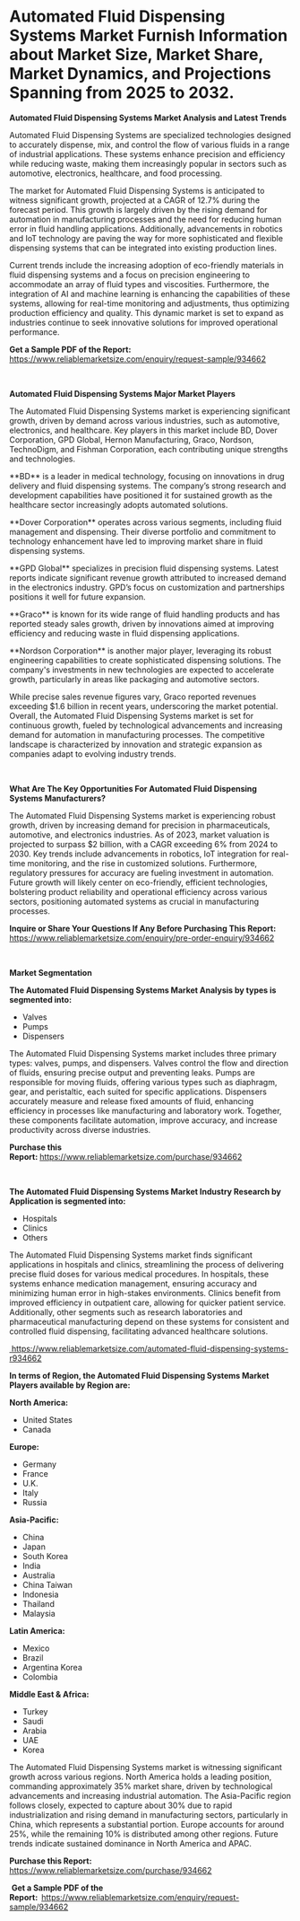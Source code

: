 <p><h1>Automated Fluid Dispensing Systems Market Furnish Information about Market Size, Market Share, Market Dynamics, and Projections Spanning from 2025 to 2032.</h1></p><p><strong>Automated Fluid Dispensing Systems Market Analysis and Latest Trends</strong></p>
<p><p>Automated Fluid Dispensing Systems are specialized technologies designed to accurately dispense, mix, and control the flow of various fluids in a range of industrial applications. These systems enhance precision and efficiency while reducing waste, making them increasingly popular in sectors such as automotive, electronics, healthcare, and food processing. </p><p>The market for Automated Fluid Dispensing Systems is anticipated to witness significant growth, projected at a CAGR of 12.7% during the forecast period. This growth is largely driven by the rising demand for automation in manufacturing processes and the need for reducing human error in fluid handling applications. Additionally, advancements in robotics and IoT technology are paving the way for more sophisticated and flexible dispensing systems that can be integrated into existing production lines.</p><p>Current trends include the increasing adoption of eco-friendly materials in fluid dispensing systems and a focus on precision engineering to accommodate an array of fluid types and viscosities. Furthermore, the integration of AI and machine learning is enhancing the capabilities of these systems, allowing for real-time monitoring and adjustments, thus optimizing production efficiency and quality. This dynamic market is set to expand as industries continue to seek innovative solutions for improved operational performance.</p></p>
<p><strong>Get a Sample PDF of the Report:&nbsp;</strong> <a href="https://www.reliablemarketsize.com/enquiry/request-sample/934662?utm_campaign=2625&utm_medium=2&utm_source=Github&utm_content=ia&utm_term=18042025&utm_id=automated-fluid-dispensing-systems">https://www.reliablemarketsize.com/enquiry/request-sample/934662</a></p>
<p>&nbsp;</p>
<p><strong>Automated Fluid Dispensing Systems Major Market Players</strong></p>
<p><p>The Automated Fluid Dispensing Systems market is experiencing significant growth, driven by demand across various industries, such as automotive, electronics, and healthcare. Key players in this market include BD, Dover Corporation, GPD Global, Hernon Manufacturing, Graco, Nordson, TechnoDigm, and Fishman Corporation, each contributing unique strengths and technologies.</p><p>**BD** is a leader in medical technology, focusing on innovations in drug delivery and fluid dispensing systems. The company’s strong research and development capabilities have positioned it for sustained growth as the healthcare sector increasingly adopts automated solutions.</p><p>**Dover Corporation** operates across various segments, including fluid management and dispensing. Their diverse portfolio and commitment to technology enhancement have led to improving market share in fluid dispensing systems.</p><p>**GPD Global** specializes in precision fluid dispensing systems. Latest reports indicate significant revenue growth attributed to increased demand in the electronics industry. GPD’s focus on customization and partnerships positions it well for future expansion.</p><p>**Graco** is known for its wide range of fluid handling products and has reported steady sales growth, driven by innovations aimed at improving efficiency and reducing waste in fluid dispensing applications.</p><p>**Nordson Corporation** is another major player, leveraging its robust engineering capabilities to create sophisticated dispensing solutions. The company's investments in new technologies are expected to accelerate growth, particularly in areas like packaging and automotive sectors.</p><p>While precise sales revenue figures vary, Graco reported revenues exceeding $1.6 billion in recent years, underscoring the market potential. Overall, the Automated Fluid Dispensing Systems market is set for continuous growth, fueled by technological advancements and increasing demand for automation in manufacturing processes. The competitive landscape is characterized by innovation and strategic expansion as companies adapt to evolving industry trends.</p></p>
<p>&nbsp;</p>
<p><strong>What Are The Key Opportunities For Automated Fluid Dispensing Systems Manufacturers?</strong></p>
<p><p>The Automated Fluid Dispensing Systems market is experiencing robust growth, driven by increasing demand for precision in pharmaceuticals, automotive, and electronics industries. As of 2023, market valuation is projected to surpass $2 billion, with a CAGR exceeding 6% from 2024 to 2030. Key trends include advancements in robotics, IoT integration for real-time monitoring, and the rise in customized solutions. Furthermore, regulatory pressures for accuracy are fueling investment in automation. Future growth will likely center on eco-friendly, efficient technologies, bolstering product reliability and operational efficiency across various sectors, positioning automated systems as crucial in manufacturing processes.</p></p>
<p><strong>Inquire or Share Your Questions If Any Before Purchasing This Report:</strong> <a href="https://www.reliablemarketsize.com/enquiry/pre-order-enquiry/934662?utm_campaign=2625&utm_medium=2&utm_source=Github&utm_content=ia&utm_term=18042025&utm_id=automated-fluid-dispensing-systems">https://www.reliablemarketsize.com/enquiry/pre-order-enquiry/934662</a></p>
<p>&nbsp;</p>
<p><strong>Market Segmentation</strong></p>
<p><strong>The Automated Fluid Dispensing Systems Market Analysis by types is segmented into:</strong></p>
<p><ul><li>Valves</li><li>Pumps</li><li>Dispensers</li></ul></p>
<p><p>The Automated Fluid Dispensing Systems market includes three primary types: valves, pumps, and dispensers. Valves control the flow and direction of fluids, ensuring precise output and preventing leaks. Pumps are responsible for moving fluids, offering various types such as diaphragm, gear, and peristaltic, each suited for specific applications. Dispensers accurately measure and release fixed amounts of fluid, enhancing efficiency in processes like manufacturing and laboratory work. Together, these components facilitate automation, improve accuracy, and increase productivity across diverse industries.</p></p>
<p><strong>Purchase this Report:&nbsp;</strong><a href="https://www.reliablemarketsize.com/purchase/934662?utm_campaign=2625&utm_medium=2&utm_source=Github&utm_content=ia&utm_term=18042025&utm_id=automated-fluid-dispensing-systems">https://www.reliablemarketsize.com/purchase/934662</a></p>
<p>&nbsp;</p>
<p><strong>The Automated Fluid Dispensing Systems Market Industry Research by Application is segmented into:</strong></p>
<p><ul><li>Hospitals</li><li>Clinics</li><li>Others</li></ul></p>
<p><p>The Automated Fluid Dispensing Systems market finds significant applications in hospitals and clinics, streamlining the process of delivering precise fluid doses for various medical procedures. In hospitals, these systems enhance medication management, ensuring accuracy and minimizing human error in high-stakes environments. Clinics benefit from improved efficiency in outpatient care, allowing for quicker patient service. Additionally, other segments such as research laboratories and pharmaceutical manufacturing depend on these systems for consistent and controlled fluid dispensing, facilitating advanced healthcare solutions.</p></p>
<p><a href="https://www.reliablemarketsize.com/automated-fluid-dispensing-systems-r934662?utm_campaign=2625&utm_medium=2&utm_source=Github&utm_content=ia&utm_term=18042025&utm_id=automated-fluid-dispensing-systems">&nbsp;https://www.reliablemarketsize.com/automated-fluid-dispensing-systems-r934662</a></p>
<p><strong>In terms of Region, the Automated Fluid Dispensing Systems Market Players available by Region are:</strong></p>
<p>
    <p> <strong> North America: </strong>
        <ul>
            <li>United States</li>
            <li>Canada</li>
        </ul>
        </p> 
    <p> <strong> Europe: </strong>
        <ul>
            <li>Germany</li>
            <li>France</li>
            <li>U.K.</li>
            <li>Italy</li>
            <li>Russia</li>
        </ul>
        </p> 
    <p> <strong> Asia-Pacific: </strong>
        <ul>
            <li>China</li>
            <li>Japan</li>
            <li>South Korea</li>
            <li>India</li>
            <li>Australia</li>
            <li>China Taiwan</li>
            <li>Indonesia</li>
            <li>Thailand</li>
            <li>Malaysia</li>
        </ul>
        </p> 
    <p> <strong> Latin America: </strong>
        <ul>
            <li>Mexico</li>
            <li>Brazil</li>
            <li>Argentina Korea</li>
            <li>Colombia</li>
        </ul>
        </p> 
    <p> <strong> Middle East & Africa: </strong>
        <ul>
            <li>Turkey</li>
            <li>Saudi</li>
            <li>Arabia</li>
            <li>UAE</li>
            <li>Korea</li>
        </ul>
    </p>
    </p>
<p><p>The Automated Fluid Dispensing Systems market is witnessing significant growth across various regions. North America holds a leading position, commanding approximately 35% market share, driven by technological advancements and increasing industrial automation. The Asia-Pacific region follows closely, expected to capture about 30% due to rapid industrialization and rising demand in manufacturing sectors, particularly in China, which represents a substantial portion. Europe accounts for around 25%, while the remaining 10% is distributed among other regions. Future trends indicate sustained dominance in North America and APAC.</p></p>
<p><strong>Purchase this Report: </strong><a href="https://www.reliablemarketsize.com/purchase/934662?utm_campaign=2625&utm_medium=2&utm_source=Github&utm_content=ia&utm_term=18042025&utm_id=automated-fluid-dispensing-systems">https://www.reliablemarketsize.com/purchase/934662</a></p>
<p>&nbsp;<strong>Get a Sample PDF of the Report:&nbsp;&nbsp;</strong><a href="https://www.reliablemarketsize.com/enquiry/request-sample/934662?utm_campaign=2625&utm_medium=2&utm_source=Github&utm_content=ia&utm_term=18042025&utm_id=automated-fluid-dispensing-systems">https://www.reliablemarketsize.com/enquiry/request-sample/934662</a></p>
<p><strong></strong></p>
<p><p></p><p></p><p></p></p>